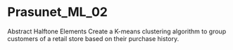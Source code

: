 # Prasunet_ML_02
 Abstract Halftone Elements Create a K-means clustering algorithm to group customers of a retail store based on their purchase history.
